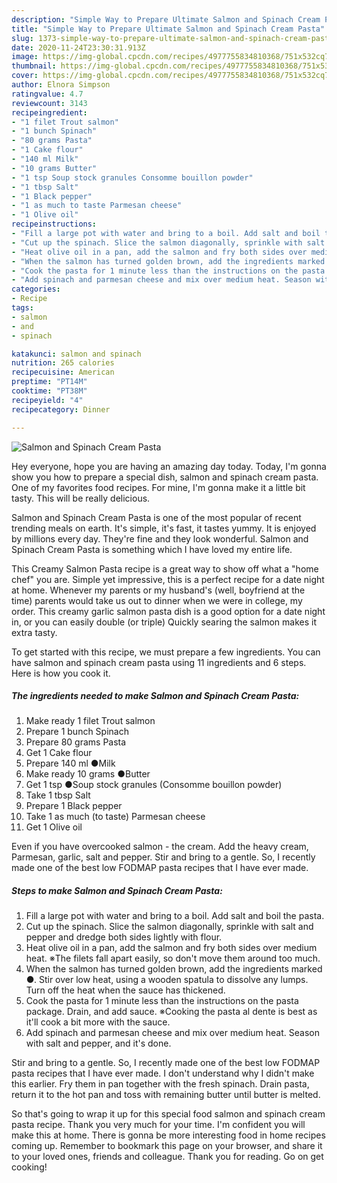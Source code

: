 ```yaml
---
description: "Simple Way to Prepare Ultimate Salmon and Spinach Cream Pasta"
title: "Simple Way to Prepare Ultimate Salmon and Spinach Cream Pasta"
slug: 1373-simple-way-to-prepare-ultimate-salmon-and-spinach-cream-pasta
date: 2020-11-24T23:30:31.913Z
image: https://img-global.cpcdn.com/recipes/4977755834810368/751x532cq70/salmon-and-spinach-cream-pasta-recipe-main-photo.jpg
thumbnail: https://img-global.cpcdn.com/recipes/4977755834810368/751x532cq70/salmon-and-spinach-cream-pasta-recipe-main-photo.jpg
cover: https://img-global.cpcdn.com/recipes/4977755834810368/751x532cq70/salmon-and-spinach-cream-pasta-recipe-main-photo.jpg
author: Elnora Simpson
ratingvalue: 4.7
reviewcount: 3143
recipeingredient:
- "1 filet Trout salmon"
- "1 bunch Spinach"
- "80 grams Pasta"
- "1 Cake flour"
- "140 ml Milk"
- "10 grams Butter"
- "1 tsp Soup stock granules Consomme bouillon powder"
- "1 tbsp Salt"
- "1 Black pepper"
- "1 as much to taste Parmesan cheese"
- "1 Olive oil"
recipeinstructions:
- "Fill a large pot with water and bring to a boil. Add salt and boil the pasta."
- "Cut up the spinach. Slice the salmon diagonally, sprinkle with salt and pepper and dredge both sides lightly with flour."
- "Heat olive oil in a pan, add the salmon and fry both sides over medium heat.  ※The filets fall apart easily, so don&#39;t move them around too much."
- "When the salmon has turned golden brown, add the ingredients marked ●. Stir over low heat, using a wooden spatula to dissolve any lumps. Turn off the heat when the sauce has thickened."
- "Cook the pasta for 1 minute less than the instructions on the pasta package. Drain, and add sauce.  ※Cooking the pasta al dente is best as it&#39;ll cook a bit more with the sauce."
- "Add spinach and parmesan cheese and mix over medium heat. Season with salt and pepper, and it&#39;s done."
categories:
- Recipe
tags:
- salmon
- and
- spinach

katakunci: salmon and spinach 
nutrition: 265 calories
recipecuisine: American
preptime: "PT14M"
cooktime: "PT38M"
recipeyield: "4"
recipecategory: Dinner

---
```



![Salmon and Spinach Cream Pasta](https://img-global.cpcdn.com/recipes/4977755834810368/751x532cq70/salmon-and-spinach-cream-pasta-recipe-main-photo.jpg)

Hey everyone, hope you are having an amazing day today. Today, I'm gonna show you how to prepare a special dish, salmon and spinach cream pasta. One of my favorites food recipes. For mine, I'm gonna make it a little bit tasty. This will be really delicious.

Salmon and Spinach Cream Pasta is one of the most popular of recent trending meals on earth. It's simple, it's fast, it tastes yummy. It is enjoyed by millions every day. They're fine and they look wonderful. Salmon and Spinach Cream Pasta is something which I have loved my entire life.

This Creamy Salmon Pasta recipe is a great way to show off what a &#34;home chef&#34; you are. Simple yet impressive, this is a perfect recipe for a date night at home. Whenever my parents or my husband&#39;s (well, boyfriend at the time) parents would take us out to dinner when we were in college, my order. This creamy garlic salmon pasta dish is a good option for a date night in, or you can easily double (or triple) Quickly searing the salmon makes it extra tasty.


To get started with this recipe, we must prepare a few ingredients. You can have salmon and spinach cream pasta using 11 ingredients and 6 steps. Here is how you cook it.

<!--inarticleads1-->

##### The ingredients needed to make Salmon and Spinach Cream Pasta:

1. Make ready 1 filet Trout salmon
1. Prepare 1 bunch Spinach
1. Prepare 80 grams Pasta
1. Get 1 Cake flour
1. Prepare 140 ml ●Milk
1. Make ready 10 grams ●Butter
1. Get 1 tsp ●Soup stock granules (Consomme bouillon powder)
1. Take 1 tbsp Salt
1. Prepare 1 Black pepper
1. Take 1 as much (to taste) Parmesan cheese
1. Get 1 Olive oil


Even if you have overcooked salmon - the cream. Add the heavy cream, Parmesan, garlic, salt and pepper. Stir and bring to a gentle. So, I recently made one of the best low FODMAP pasta recipes that I have ever made. 

<!--inarticleads2-->

##### Steps to make Salmon and Spinach Cream Pasta:

1. Fill a large pot with water and bring to a boil. Add salt and boil the pasta.
1. Cut up the spinach. Slice the salmon diagonally, sprinkle with salt and pepper and dredge both sides lightly with flour.
1. Heat olive oil in a pan, add the salmon and fry both sides over medium heat.  ※The filets fall apart easily, so don&#39;t move them around too much.
1. When the salmon has turned golden brown, add the ingredients marked ●. Stir over low heat, using a wooden spatula to dissolve any lumps. Turn off the heat when the sauce has thickened.
1. Cook the pasta for 1 minute less than the instructions on the pasta package. Drain, and add sauce.  ※Cooking the pasta al dente is best as it&#39;ll cook a bit more with the sauce.
1. Add spinach and parmesan cheese and mix over medium heat. Season with salt and pepper, and it&#39;s done.


Stir and bring to a gentle. So, I recently made one of the best low FODMAP pasta recipes that I have ever made. I don&#39;t understand why I didn&#39;t make this earlier. Fry them in pan together with the fresh spinach. Drain pasta, return it to the hot pan and toss with remaining butter until butter is melted. 

So that's going to wrap it up for this special food salmon and spinach cream pasta recipe. Thank you very much for your time. I'm confident you will make this at home. There is gonna be more interesting food in home recipes coming up. Remember to bookmark this page on your browser, and share it to your loved ones, friends and colleague. Thank you for reading. Go on get cooking!
